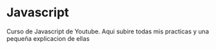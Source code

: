 # Javascript

Curso de Javascript de Youtube. Aqui subire todas mis practicas y una pequeña explicacion de ellas
